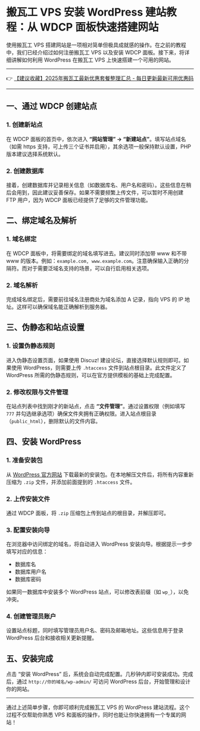 # 搬瓦工 VPS 安装 WordPress 建站教程：从 WDCP 面板快速搭建网站

使用搬瓦工 VPS 搭建网站是一项相对简单但极具成就感的操作。在之前的教程中，我们已经介绍过如何注册搬瓦工 VPS 以及安装 WDCP 面板。接下来，将详细讲解如何利用 WordPress 在搬瓦工 VPS 上快速搭建一个可用的网站。

---

👉 [【建议收藏】2025年搬瓦工最新优惠套餐整理汇总 - 每日更新最新可用优惠码](https://bit.ly/banwagon)

---

## 一、通过 WDCP 创建站点

### 1. 创建新站点
在 WDCP 面板的首页中，依次进入 **“网站管理” → “新建站点”**。填写站点域名（如需 https 支持，可上传三个证书并启用），其余选项一般保持默认设置，PHP 版本建议选择系统默认。

### 2. 创建数据库
接着，创建数据库并记录相关信息（如数据库名、用户名和密码）。这些信息在稍后会用到，因此建议妥善保存。如果不需要频繁上传文件，可以暂时不用创建 FTP 用户，因为 WDCP 面板已经提供了足够的文件管理功能。

## 二、绑定域名及解析

### 1. 域名绑定
在 WDCP 面板中，将需要绑定的域名填写进去。建议同时添加带 www 和不带 www 的版本。例如：`example.com, www.example.com`。注意确保输入正确的分隔符。而对于需要泛域名支持的场景，可以自行启用相关选项。

### 2. 域名解析
完成域名绑定后，需要前往域名注册商处为域名添加 A 记录，指向 VPS 的 IP 地址。这样可以确保域名能正确解析到服务器。

## 三、伪静态和站点设置

### 1. 设置伪静态规则
进入伪静态设置页面，如果使用 Discuz! 建设论坛，直接选择默认规则即可。如果使用 WordPress，则需要上传 `.htaccess` 文件到站点根目录。此文件定义了 WordPress 所需的伪静态规则，可以在官方提供模板的基础上完成配置。

### 2. 修改权限与文件管理
在站点列表中找到刚才的新站点，点击 **“文件管理”**。通过设置权限（例如填写 `777` 并勾选继承选项）确保文件夹拥有正确权限。进入站点根目录（`public_html`），删除默认的文件内容。

## 四、安装 WordPress

### 1. 准备安装包
从 [WordPress 官方网站](https://wordpress.org) 下载最新的安装包。在本地解压文件后，将所有内容重新压缩为 `.zip` 文件，并添加前面提到的 `.htaccess` 文件。

### 2. 上传安装文件
通过 WDCP 面板，将 `.zip` 压缩包上传到站点的根目录，并解压即可。

### 3. 配置安装向导
在浏览器中访问绑定的域名，将自动进入 WordPress 安装向导。根据提示一步步填写对应的信息：

- 数据库名
- 数据库用户名
- 数据库密码

如果同一数据库中安装多个 WordPress 站点，可以修改表前缀（如 `wp_`），以免冲突。

### 4. 创建管理员账户
设置站点标题，同时填写管理员用户名、密码及邮箱地址。这些信息用于登录 WordPress 后台和接收相关更新提醒。

## 五、安装完成

点击 “安装 WordPress” 后，系统会自动完成配置。几秒钟内即可安装成功。完成后，通过 `http://你的域名/wp-admin/` 可访问 WordPress 后台，开始管理和设计你的网站。

---

通过上述简单步骤，你即可顺利完成搬瓦工 VPS 的 WordPress 建站流程。这个过程不仅帮助你熟悉 VPS 和面板的操作，同时也能让你快速拥有一个专属的网站！